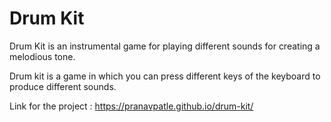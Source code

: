 # Drum Kit

Drum Kit is an instrumental game for playing different sounds for creating a melodious tone.

Drum kit is a game in which you can press different keys of the keyboard to produce different sounds.

Link for the project : https://pranavpatle.github.io/drum-kit/
